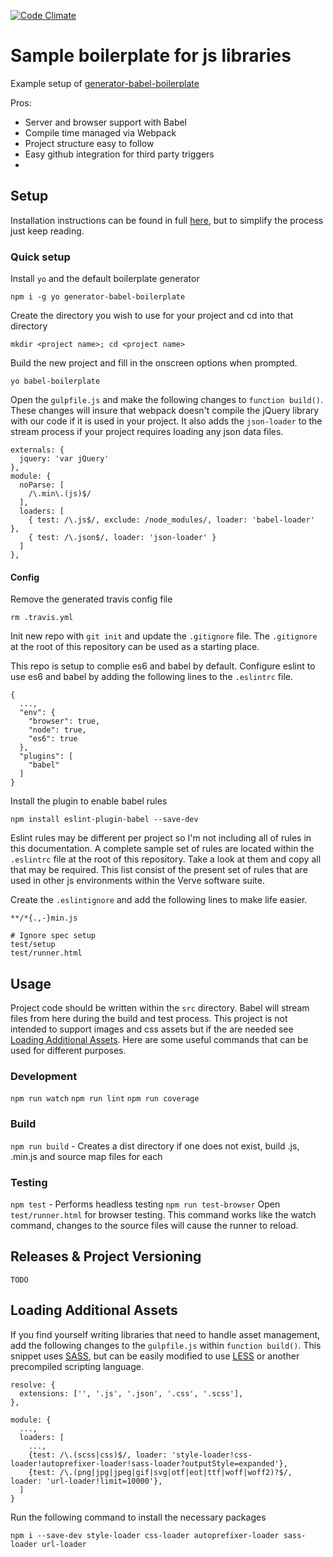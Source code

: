 
[![Code Climate](https://codeclimate.com/github/VerveWireless/js-bp-example/badges/gpa.svg)](https://codeclimate.com/github/VerveWireless/js-bp-example)

# Sample boilerplate for js libraries

Example setup of [generator-babel-boilerplate](https://github.com/babel/generator-babel-boilerplate)

Pros:
- Server and browser support with Babel
- Compile time managed via Webpack
- Project structure easy to follow
- Easy github integration for third party triggers
-

## Setup

Installation instructions can be found in full [here](https://github.com/babel/generator-babel-boilerplate), but to simplify the process just keep reading.

###  Quick setup

Install `yo` and the default boilerplate generator

`npm i -g yo generator-babel-boilerplate`

Create the directory you wish to use for your project and cd into that directory

`mkdir <project name>; cd <project name>`

Build the new project and fill in the onscreen options when prompted.

`yo babel-boilerplate`

Open the `gulpfile.js` and make the following changes to `function build()`. These changes will insure that webpack doesn't compile the jQuery library with our code if it is used in your project. It also adds the `json-loader` to the stream process if your project requires loading any json data files.

```
externals: {
  jquery: 'var jQuery'
},
module: {
  noParse: [
    /\.min\.(js)$/
  ],
  loaders: [
    { test: /\.js$/, exclude: /node_modules/, loader: 'babel-loader' },
    { test: /\.json$/, loader: 'json-loader' }
  ]
},
```

#### Config

Remove the generated travis config file

`rm .travis.yml`

Init new repo with `git init` and update the `.gitignore` file. The `.gitignore` at the root of this repository can be used as a starting place.

This repo is setup to complie es6 and babel by default. Configure eslint to use es6 and babel by adding the following lines to the `.eslintrc` file.

```
{
  ...,
  "env": {
    "browser": true,
    "node": true,
    "es6": true
  },
  "plugins": [
    "babel"
  ]
}
```

Install the plugin to enable babel rules

`npm install eslint-plugin-babel --save-dev`

Eslint rules may be different per project so I'm not including all of rules in this documentation. A complete sample set of rules are located within the `.eslintrc` file at the root of this repository. Take a look at them and copy all that may be required. This list consist of the present set of rules that are used in other js environments within the Verve software suite.

Create the `.eslintignore` and add the following lines to make life easier.

```
**/*{.,-}min.js

# Ignore spec setup
test/setup
test/runner.html
```

## Usage

Project code should be written within the `src` directory. Babel will stream files from here during the build and test process. This project is not intended to support images and css assets but if the are needed see [Loading Additional Assets](#loading-addition-assets). Here are some useful commands that can be used for different purposes.

### Development

`npm run watch`
`npm run lint`
`npm run coverage`

### Build

`npm run build` - Creates a dist directory if one does not exist, build .js, .min.js and source map files for each

### Testing

`npm test` - Performs headless testing
`npm run test-browser` Open `test/runner.html` for browser testing. This command works like the watch command, changes to the source files will cause the runner to reload.

## Releases & Project Versioning

`TODO`

## Loading Additional Assets

If you find yourself writing libraries that need to handle asset management, add the following changes to the `gulpfile.js` within `function build()`. This snippet uses [SASS](http://sass-lang.com/), but can be easily modified to use [LESS](http://lesscss.org/) or another precompiled scripting language.

```
resolve: {
  extensions: ['', '.js', '.json', '.css', '.scss'],
},

module: {
  ...,
  loaders: [
    ...,
    {test: /\.(scss|css)$/, loader: 'style-loader!css-loader!autoprefixer-loader!sass-loader?outputStyle=expanded'},
    {test: /\.(png|jpg|jpeg|gif|svg|otf|eot|ttf|woff|woff2)?$/, loader: 'url-loader!limit=10000'},
  ]
}
```

Run the following command to install the necessary packages

`npm i --save-dev style-loader css-loader autoprefixer-loader sass-loader url-loader`


